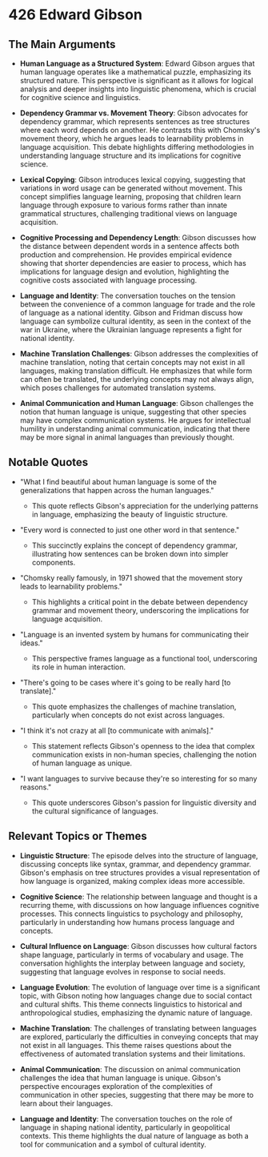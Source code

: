 #  426 Edward Gibson

## The Main Arguments

- **Human Language as a Structured System**: Edward Gibson argues that human language operates like a mathematical puzzle, emphasizing its structured nature. This perspective is significant as it allows for logical analysis and deeper insights into linguistic phenomena, which is crucial for cognitive science and linguistics.

- **Dependency Grammar vs. Movement Theory**: Gibson advocates for dependency grammar, which represents sentences as tree structures where each word depends on another. He contrasts this with Chomsky's movement theory, which he argues leads to learnability problems in language acquisition. This debate highlights differing methodologies in understanding language structure and its implications for cognitive science.

- **Lexical Copying**: Gibson introduces lexical copying, suggesting that variations in word usage can be generated without movement. This concept simplifies language learning, proposing that children learn language through exposure to various forms rather than innate grammatical structures, challenging traditional views on language acquisition.

- **Cognitive Processing and Dependency Length**: Gibson discusses how the distance between dependent words in a sentence affects both production and comprehension. He provides empirical evidence showing that shorter dependencies are easier to process, which has implications for language design and evolution, highlighting the cognitive costs associated with language processing.

- **Language and Identity**: The conversation touches on the tension between the convenience of a common language for trade and the role of language as a national identity. Gibson and Fridman discuss how language can symbolize cultural identity, as seen in the context of the war in Ukraine, where the Ukrainian language represents a fight for national identity.

- **Machine Translation Challenges**: Gibson addresses the complexities of machine translation, noting that certain concepts may not exist in all languages, making translation difficult. He emphasizes that while form can often be translated, the underlying concepts may not always align, which poses challenges for automated translation systems.

- **Animal Communication and Human Language**: Gibson challenges the notion that human language is unique, suggesting that other species may have complex communication systems. He argues for intellectual humility in understanding animal communication, indicating that there may be more signal in animal languages than previously thought.

## Notable Quotes

- "What I find beautiful about human language is some of the generalizations that happen across the human languages."
  - This quote reflects Gibson's appreciation for the underlying patterns in language, emphasizing the beauty of linguistic structure.

- "Every word is connected to just one other word in that sentence."
  - This succinctly explains the concept of dependency grammar, illustrating how sentences can be broken down into simpler components.

- "Chomsky really famously, in 1971 showed that the movement story leads to learnability problems."
  - This highlights a critical point in the debate between dependency grammar and movement theory, underscoring the implications for language acquisition.

- "Language is an invented system by humans for communicating their ideas."
  - This perspective frames language as a functional tool, underscoring its role in human interaction.

- "There's going to be cases where it's going to be really hard [to translate]."
  - This quote emphasizes the challenges of machine translation, particularly when concepts do not exist across languages.

- "I think it's not crazy at all [to communicate with animals]."
  - This statement reflects Gibson's openness to the idea that complex communication exists in non-human species, challenging the notion of human language as unique.

- "I want languages to survive because they're so interesting for so many reasons."
  - This quote underscores Gibson's passion for linguistic diversity and the cultural significance of languages.

## Relevant Topics or Themes

- **Linguistic Structure**: The episode delves into the structure of language, discussing concepts like syntax, grammar, and dependency grammar. Gibson's emphasis on tree structures provides a visual representation of how language is organized, making complex ideas more accessible.

- **Cognitive Science**: The relationship between language and thought is a recurring theme, with discussions on how language influences cognitive processes. This connects linguistics to psychology and philosophy, particularly in understanding how humans process language and concepts.

- **Cultural Influence on Language**: Gibson discusses how cultural factors shape language, particularly in terms of vocabulary and usage. The conversation highlights the interplay between language and society, suggesting that language evolves in response to social needs.

- **Language Evolution**: The evolution of language over time is a significant topic, with Gibson noting how languages change due to social contact and cultural shifts. This theme connects linguistics to historical and anthropological studies, emphasizing the dynamic nature of language.

- **Machine Translation**: The challenges of translating between languages are explored, particularly the difficulties in conveying concepts that may not exist in all languages. This theme raises questions about the effectiveness of automated translation systems and their limitations.

- **Animal Communication**: The discussion on animal communication challenges the idea that human language is unique. Gibson's perspective encourages exploration of the complexities of communication in other species, suggesting that there may be more to learn about their languages.

- **Language and Identity**: The conversation touches on the role of language in shaping national identity, particularly in geopolitical contexts. This theme highlights the dual nature of language as both a tool for communication and a symbol of cultural identity.

